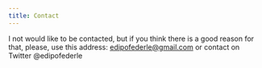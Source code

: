 ```yaml
---
title: Contact
---
```


I not would like to be contacted, but if you think there is a good reason for that, please, use this address: edipofederle@gmail.com or contact on Twitter @edipofederle

